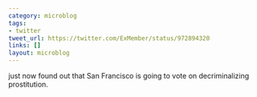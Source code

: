 ```yaml
---
category: microblog
tags:
- twitter
tweet_url: https://twitter.com/ExMember/status/972894320
links: []
layout: microblog
---
```

just now found out that San Francisco is going to vote on decriminalizing prostitution.
